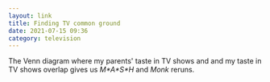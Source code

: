 ```yaml
---
layout: link
title: Finding TV common ground
date: 2021-07-15 09:36
category: television
---
```

The Venn diagram where my parents' taste in TV shows and and my taste in TV shows overlap gives us *M\*A\*S\*H* and *Monk* reruns.
